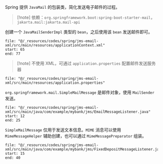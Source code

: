 Spring 提供 `JavaMail` 的包装类，简化发送电子邮件的过程。

> [!note] 依赖：`org.springframework.boot:spring-boot-starter-mail`，`jakarta.mail:jakarta.mail-api`

创建一个 `JavaMailSenderImpl` 类型的 `bean`，之后使用该 `bean` 发送邮件即可。

```reference
file: "@/_resources/codes/spring/jms-email-xml/src/main/resources/applicationContext.xml"
start: 65
end: 77
```

> [!note] 不使用 XML，可通过 `application.properties` 配置邮件发送服务器

```reference
file: "@/_resources/codes/spring/jms-email-xml/src/main/resources/application.properties"
```

`org.springframework.mail.SimpleMailMessage` 是邮件对象，使用 `MailSender` 发送。

```reference
file: "@/_resources/codes/spring/jms-email-xml/src/main/java/com/example/mybank/jms/EmailMessageListener.java"
start: 12
end: 25
```

`SimpleMailMessage` 仅用于发送文本信息。`MIME` 消息可以使用 `MimeMessageHelper` 辅助创建，也可以通过 `MimeMessagePreparator` 组装。

```reference
file: "@/_resources/codes/spring/jms-email-xml/src/main/java/com/example/mybank/jms/FixedDepositMessageListener.java"
start: 15
end: 40
```
